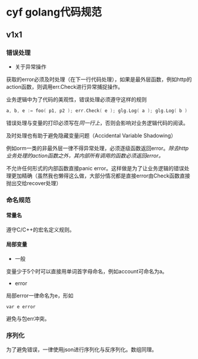 # cyf golang代码规范

## v1x1 

### 错误处理
* 关于异常操作

获取的error必须及时处理（在下一行代码处理），如果是最外层函数，例如http的action函数，则调用err.Check进行异常捕捉操作。

业务逻辑中为了代码的美观性，错误处理必须遵守这样的规则
```go
a, b, e := foo( p1, p2 ); err.Check( e ); glg.Log( a ); glg.Log( b )
``` 
错误处理与变量的打印必须写在*同一行上*，否则会影响对业务逻辑代码的阅读。

及时处理也有助于避免隐藏变量问题（Accidental Variable Shadowing）

例如orm一类的非最外层一律不得异常处理，必须逐级函数返回error。*除去http业务处理的action函数之外，其内部所有调用的函数必须返回error。*

不允许任何形式的内部函数直接panic error。这样做是为了让业务逻辑的错误处理更加精确（虽然我也懒得这么做，大部分情况都是直接error由Check函数直接抛出交给recover处理）


### 命名规范
#### 常量名
遵守C/C++的宏名定义规则。

#### 局部变量
* 一般

变量少于5个时可以直接用单词首字母命名，例如account可命名为a。

* error

局部error一律命名为e，形如

```golang
var e error
```
避免与包err冲突。

### 序列化
为了避免错误，一律使用json进行序列化与反序列化。数组同理。


